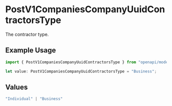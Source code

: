 # PostV1CompaniesCompanyUuidContractorsType

The contractor type.

## Example Usage

```typescript
import { PostV1CompaniesCompanyUuidContractorsType } from "openapi/models/operations";

let value: PostV1CompaniesCompanyUuidContractorsType = "Business";
```

## Values

```typescript
"Individual" | "Business"
```
